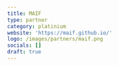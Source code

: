 ```yaml
---
title: MAIF
type: partner
category: platinium
website: 'https://maif.github.io/'
logo: /images/partners/maif.png
socials: []
draft: true
---
```

